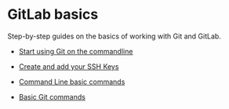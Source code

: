# GitLab basics

Step-by-step guides on the basics of working with Git and GitLab.

* [Start using Git on the commandline](start-using-git.md)

* [Create and add your SSH Keys](create-your-ssh-keys.md)

* [Command Line basic commands](command-line-commands.md)

* [Basic Git commands](basic-git-commands.md)
